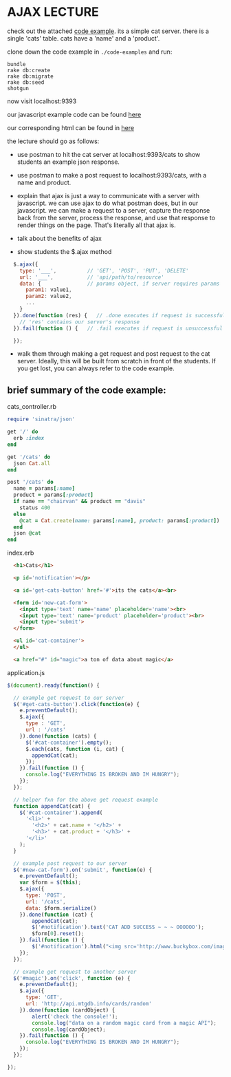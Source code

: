 # AJAX LECTURE

check out the attached [code example](./code-examples). its a simple cat server. there is a single 'cats' table. cats have a 'name' and a 'product'. 

clone down the code example in ```./code-examples``` and run:
```
bundle
rake db:create
rake db:migrate
rake db:seed
shotgun
```

now visit localhost:9393

our javascript example code can be found [here](.code-examples/public/js/application.js)

our corresponding html can be found in [here](.code-examples/app/views/index.erb)

the lecture should go as follows:
  
- use postman to hit the cat server at localhost:9393/cats to show students an example json response.
- use postman to make a post request to localhost:9393/cats, with a name and product.

- explain that ajax is just a way to communicate with a server with javascript. we can use ajax to do what postman does, but in our javascript. we  can make a request to a server, capture the response back from the server, process the response, and use that response to render things on the page. That's literally all that ajax is.

- talk about the benefits of ajax

- show students the $.ajax method
```javascript
  $.ajax({
    type: '___',          // 'GET', 'POST', 'PUT', 'DELETE'
    url: '___',           // 'api/path/to/resource'
    data: {               // params object, if server requires params
      param1: value1,     
      param2: value2, 
      ...
    } 
  }).done(function (res) {   // .done executes if request is successful
    // 'res' contains our server's response
  }).fail(function () {   // .fail executes if request is unsuccessful

  });
```
- walk them through making a get request and post request to the cat server. Ideally, this will be built from scratch in front of the students. If you get lost, you can always refer to the code example.

## brief summary of the code example:

cats_controller.rb
```ruby
require 'sinatra/json'

get '/' do
  erb :index
end

get '/cats' do
  json Cat.all
end

post '/cats' do
  name = params[:name]
  product = params[:product]
  if name == "chairvan" && product == "davis" 
    status 400
  else
    @cat = Cat.create(name: params[:name], product: params[:product])
  end
  json @cat
end
```

index.erb
```html
  <h1>Cats</h1>

  <p id='notification'></p>

  <a id='get-cats-button' href='#'>its the cats</a><br>

  <form id='new-cat-form'>
    <input type='text' name='name' placeholder='name'><br>
    <input type='text' name='product' placeholder='product'><br>
    <input type='submit'>
  </form>

  <ul id='cat-container'>
  </ul>

  <a href="#" id="magic">a ton of data about magic</a>
```

application.js
```javascript
$(document).ready(function() {

  // example get request to our server
  $('#get-cats-button').click(function(e) {
    e.preventDefault();
    $.ajax({
      type : 'GET',
      url : '/cats'
    }).done(function (cats) {
      $('#cat-container').empty();
      $.each(cats, function (i, cat) {
        appendCat(cat);
      });
    }).fail(function () {
      console.log("EVERYTHING IS BROKEN AND IM HUNGRY");
    });
  });

  // helper fxn for the above get request example
  function appendCat(cat) {
    $('#cat-container').append(
      '<li>' +
        '<h2>' + cat.name + '</h2>' +
        '<h3>' + cat.product + '</h3>' +
      '</li>'
    );
  }

  // example post request to our server
  $('#new-cat-form').on('submit', function(e) {
    e.preventDefault();
    var $form = $(this);
    $.ajax({
      type: 'POST',
      url: '/cats',
      data: $form.serialize()
    }).done(function (cat) {
        appendCat(cat);
        $('#notification').text('CAT ADD SUCCESS ~ ~ ~ OOOOOO');
        $form[0].reset();
    }).fail(function () {
        $('#notification').html("<img src='http://www.buckybox.com/images/team-joshua-63101086.jpg'> BAD REQUEST");
    });
  });

  // example get request to another server
  $('#magic').on('click', function (e) {
    e.preventDefault();
    $.ajax({
      type: 'GET',
      url: 'http://api.mtgdb.info/cards/random'
    }).done(function (cardObject) {
        alert('check the console!');
        console.log("data on a random magic card from a magic API");
        console.log(cardObject);
    }).fail(function () {
      console.log("EVERYTHING IS BROKEN AND IM HUNGRY");
    });
  });

});
```

